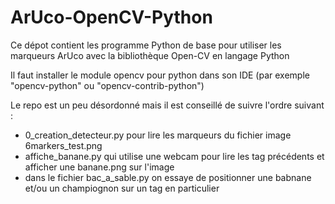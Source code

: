 # ArUco-OpenCV-Python

Ce dépot contient les programme Python de base pour utiliser les marqueurs ArUco avec la bibliothèque Open-CV en langage Python

Il faut installer le module opencv pour python dans son IDE (par exemple "opencv-python" ou "opencv-contrib-python")

Le repo est un peu désordonné mais il est conseillé de suivre l'ordre suivant :
* 0_creation_detecteur.py pour lire les marqueurs du fichier image 6markers_test.png
* affiche_banane.py qui utilise une webcam pour lire les tag précédents et afficher une banane.png sur l'image
* dans le fichier bac_a_sable.py on essaye de positionner une babnane et/ou un champiognon sur un tag en particulier
